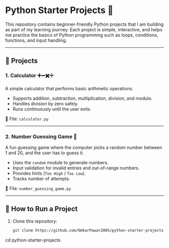 # Python Starter Projects 🐍

This repository contains beginner-friendly Python projects that I am building as part of my learning journey. Each project is simple, interactive, and helps me practice the basics of Python programming such as loops, conditions, functions, and input handling.

---

## 📌 Projects

### 1. Calculator ➕➖✖️➗
A simple calculator that performs basic arithmetic operations.  
- Supports addition, subtraction, multiplication, division, and modulo.  
- Handles division by zero safely.  
- Runs continuously until the user exits.  

📂 File: `calculator.py`  

---

### 2. Number Guessing Game 🎲
A fun guessing game where the computer picks a random number between 1 and 20, and the user has to guess it.  
- Uses the `random` module to generate numbers.  
- Input validation for invalid entries and out-of-range numbers.  
- Provides hints (`Too High` / `Too Low`).  
- Tracks number of attempts.  

📂 File: `number_guessing_game.py`  

---

## 🚀 How to Run a Project
1. Clone this repository:
   ```bash
   git clone https://github.com/OmkarPawar2005/python-starter-projects.git
cd python-starter-projects

